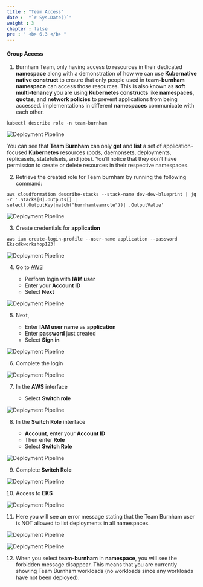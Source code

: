 ```yaml
---
title : "Team Access"
date :  "`r Sys.Date()`" 
weight : 3 
chapter : false
pre : " <b> 6.3 </b> "
---
```


#### Group Access

1.  Burnham Team, only having access to resources in their dedicated **namespace** along with a demonstration of how we can use **Kubernative native construct** to ensure that only people used in **team-burnham namespace** can access those resources. This is also known as **soft multi-tenancy** you are using **Kubernetes constructs** like **namespaces**, **quotas**, and **network policies** to prevent applications from being accessed. implementations in different **namespaces** communicate with each other.

```
kubectl describe role -n team-burnham
```

![Deployment Pipeline](/public/images/6-onboardteams/6.3-clusteraccessforteams/001-clusteraccessforteams.png?featherlight=false&width=90pc)

You can see that **Team Burnham** can only **get** and **list** a set of application-focused **Kubernetes** resources (pods, daemonsets, deployments, replicasets, statefulsets, and jobs). You’ll notice that they don’t have permission to create or delete resources in their respective namespaces.

2.  Retrieve the created role for Team burnham by running the following command:

```
aws cloudformation describe-stacks --stack-name dev-dev-blueprint | jq -r '.Stacks[0].Outputs[] | select(.OutputKey|match("burnhamteamrole"))| .OutputValue'
```

![Deployment Pipeline](/public/images/6-onboardteams/6.3-clusteraccessforteams/002-clusteraccessforteams.png?featherlight=false&width=90pc)


3.  Create credentials for **application**

```
aws iam create-login-profile --user-name application --password Ekscdkworkshop123!
```

![Deployment Pipeline](/public/images/6-onboardteams/6.3-clusteraccessforteams/003-clusteraccessforteams.png?featherlight=false&width=90pc)


4.  Go to [AWS](https://aws.amazon.com/)
    
    *   Perform login with **IAM user**
    *   Enter your **Account ID**
    *   Select **Next**

![Deployment Pipeline](/public/images/6-onboardteams/6.3-clusteraccessforteams/012-clusteraccessforteams.png?featherlight=false&width=90pc)


5.  Next,
    
    *   Enter **IAM user name** as **application**
    *   Enter **password** just created
    *   Select **Sign in**

![Deployment Pipeline](/public/images/6-onboardteams/6.3-clusteraccessforteams/004-clusteraccessforteams.png?featherlight=false&width=90pc)

6.  Complete the login

![Deployment Pipeline](/public/images/6-onboardteams/6.3-clusteraccessforteams/005-clusteraccessforteams.png?featherlight=false&width=90pc)


7.  In the **AWS** interface
    
    *   Select **Switch role**

![Deployment Pipeline](/public/images/6-onboardteams/6.3-clusteraccessforteams/006-clusteraccessforteams.png?featherlight=false&width=90pc)


8.  In the **Switch Role** interface
    
    *   **Account**, enter your **Account ID**
    *   Then enter **Role**
    *   Select **Switch Role**

![Deployment Pipeline](/public/images/6-onboardteams/6.3-clusteraccessforteams/007-clusteraccessforteams.png?featherlight=false&width=90pc)

9.  Complete **Switch Role**

![Deployment Pipeline](/public/images/6-onboardteams/6.3-clusteraccessforteams/008-clusteraccessforteams.png?featherlight=false&width=90pc)

10.  Access to **EKS**

![Deployment Pipeline](/public/images/6-onboardteams/6.3-clusteraccessforteams/009-clusteraccessforteams.png?featherlight=false&width=90pc)

11.  Here you will see an error message stating that the Team Burnham user is NOT allowed to list deployments in all namespaces.

![Deployment Pipeline](/public/images/6-onboardteams/6.3-clusteraccessforteams/010-clusteraccessforteams.png?featherlight=false&width=90pc)


![Deployment Pipeline](/public/images/6-onboardteams/6.3-clusteraccessforteams/011-clusteraccessforteams.png?featherlight=false&width=90pc)


12.  When you select **team-burnham** in **namespace**, you will see the forbidden message disappear. This means that you are currently showing Team Burnham workloads (no workloads since any workloads have not been deployed).